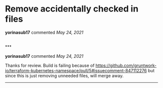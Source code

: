 # Remove accidentally checked in files

**yorinasub17** commented *May 24, 2021*


<br />
***


**yorinasub17** commented *May 24, 2021*

Thanks for review. Build is failing because of https://github.com/gruntwork-io/terraform-kubernetes-namespace/pull/5#issuecomment-847112276 but since this is just removing unneeded files, will merge away.
***


